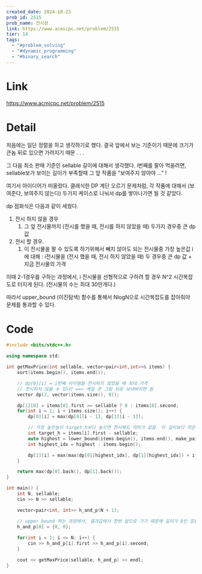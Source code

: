 ```yaml
---
created_date: 2024-10-23
prob_id: 2515
prob_name: 전시장
link: https://www.acmicpc.net/problem/2515
tier: 14
tags:
  - "#problem_solving"
  - "#dynamic_programming"
  - "#binary_search"
---
```


# Link
https://www.acmicpc.net/problem/2515

# Detail
처음에는 일단 정렬을 하고 생각하기로 했다. 결국 앞에서 보는 기준이기 때문에 크기가 큰놈 뒤로 있으면 가려지기 때문 . . .

그 다음 최소 판매 기준인 sellable 길이에 대해서 생각했다. i번째를 팔아 먹을려면, sellable보가 보이는 길이가 부족할때 그 앞 작품을 "보여주지 않아야 ..."
!

여기서 아이디어가 떠올랐다.
클래식한 DP 계단 오르기 문제처럼, 각 작품에 대해서 (보여준다, 보여주지 않는다) 두가지 케이스로 나눠서 dp를 쌓아나가면 될 것 같았다.

dp 점화식은 다음과 같이 세웠다.

1. 전시 하지 않을 경우
	1. 그 앞 전시물까지 (전시를 했을 때, 전시를 하지 않았을 때) 두가지 경우중 큰 dp값
2. 전시 할 경우.
	1. 이 전시물을 팔 수 있도록 하기위해서 빼지 않아도 되는 전시물중 가장 높은값 i 에 대해 : i전시물을 (전시 했을 때, 전시 하지 않았을 때) 두 경우중 큰 dp 값 + 지금 전시물의 가격

이때 2-1경우를 구하는 과정에서, i 전시물을 선형적으로 구하려 할 경우 N^2 시간복잡도로 터지게 된다. (전시물의 수는 최대 30만개다.)

따라서 upper_bound (이진탐색) 함수를 통해서 NlogN으로 시간복잡도를 잡아줘야 문제를 통과할 수 있다.

# Code
```cpp
#include <bits/stdc++.h>

using namespace std;

int getMaxPrice(int sellable, vector<pair<int,int>>& items) {
	sort(items.begin(), items.end());

	// dp[0][i] = i번째 아이템을 전시하지 않았을 때 최대 가격
	// 전시하지 않을 수 있나? ==> 제일 큰 그림 뒤로 보내버리면 됨
	vector dp(2, vector(items.size(), 0));

	dp[1][0] = items[0].first >= sellable ? 0 : items[0].second;
	for(int i = 1; i < items.size(); i++) {
		dp[0][i] = max(dp[0][i - 1], dp[1][i - 1]);

		// 가장 높은놈이 target_h보다 높으면 전시해도 의미가 없음. 이 길이보다 작은 최대값을 찾아야 함
		int target_h = items[i].first - sellable;
		auto highest = lower_bound(items.begin(), items.end(), make_pair(target_h+1, -1)) - 1;
		int highest_idx = highest - items.begin();

		dp[1][i] = max(max(dp[0][highest_idx], dp[1][highest_idx]) + items[i].second, dp[1][i - 1]);
	}

	return max(dp[0].back(), dp[1].back());
}

int main() {
	int N, sellable;
	cin >> N >> sellable;

	vector<pair<int, int>> h_and_p(N + 1);

	// upper_bound 하는 과정에서, 결과값에서 한번 앞으로 가기 때문에 길이가 0인 깡통 값이 하나 있어야 outofbound문제를 예방할 수 있다.
	h_and_p[0] = {0, 0};
	
	for(int i = 1; i <= N; i++) {
		cin >> h_and_p[i].first >> h_and_p[i].second;
	}

	cout << getMaxPrice(sellable, h_and_p) << endl;
}
```
